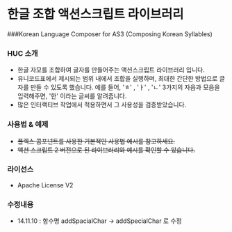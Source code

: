 # 한글 조합 액션스크립트 라이브러리

###Korean Language Composer for AS3 (Composing Korean Syllables)

### HUC 소개
 * 한글 자모를 조합하여 글자를 만들어주는 액션스크립트 라이브러리 입니다.
 * 유니코드표에서 제시되는 범위 내에서 조합을 실행하며, 최대한 간단한 방법으로 글자를 만들 수 있도록 했습니다. 예를 들어, 'ㅎ' , 'ㅏ' , 'ㄴ' 3가지의 자음과 모음을 입력해주면, '한' 이라는 글씨를 알려줍니다.
 * 많은 인터랙티브 작업에서 적용하면서 그 사용성을 검증받았습니다.

### 사용법 & 예제
 * ~~플렉스 콤포넌트를 사용한 기본적인 사용법 예시를 참고하세요.~~
 * ~~액션 스크립트 2 버전으로 된 라이브러리와 예시를 확인할 수 있습니다.~~

### 라이선스
 * Apache License V2
 
### 수정내용
 * 14.11.10 : 함수명 addSpacialChar → addSpecialChar 로 수정
 
